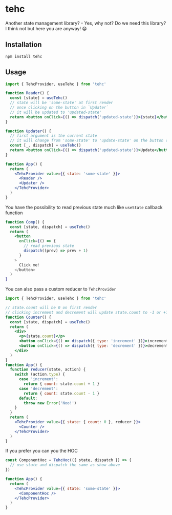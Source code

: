 # tehc

Another state management library? - Yes, why not? Do we need this library? I think not but here you are anyway! 😁

## Installation

`npm install tehc`

## Usage

```jsx
import { TehcProvider, useTehc } from 'tehc'

function Reader() {
  const [state] = useTehc()
  // state will be 'some-state' at first render
  // once clicking on the button in `Updater`
  // it will be updated to 'updated-state'
  return <button onClick={() => dispatch('updated-state')}>{state}</button>
}

function Updater() {
  // first argument is the current state
  // it will change from 'some-state' to 'update-state' on the button click
  const [_, dispatch] = useTehc()
  return <button onClick={() => dispatch('updated-state')}>Update</button>
}

function App() {
  return (
    <TehcProvider value={{ state: 'some-state' }}>
      <Reader />
      <Updater />
    </TehcProvider>
  )
}
```

You have the possibility to read previous state much like `useState` callback function

```jsx
function Comp() {
  const [state, dispatch] = useTehc()
  return (
    <button
      onClick={() => {
        // read previous state
        dispatch((prev) => prev + 1)
      }
    >
      Click me!
    </button>
  )
}
```

You can also pass a custom reducer to `TehcProvider`

```jsx
import { TehcProvider, useTehc } from 'tehc'

// state.count will be 0 on first render
// clicking increment and decrement will update state.count to -1 or +1
function Counter() {
  const [state, dispatch] = useTehc()
  return (
    <div>
      <p>{state.count}</p>
      <button onClick={() => dispatch({ type: 'increment' })}>increment</button>
      <button onClick={() => dispatch({ type: 'decrement' })}>decrement</button>
    </div>
  )
}
function App() {
  function reducer(state, action) {
    switch (action.type) {
      case 'increment':
        return { count: state.count + 1 }
      case 'decrement':
        return { count: state.count - 1 }
      default:
        throw new Error('Noo!')
    }
  }
  return (
    <TehcProvider value={{ state: { count: 0 }, reducer }}>
      <Counter />
    </TehcProvider>
  )
}
```

If you prefer you can you the HOC

```jsx
const ComponentHoc = TehcHoc(({ state, dispatch }) => {
  // use state and dispatch the same as show above
})

function App() {
  return (
    <TehcProvider value={{ state: 'some-state' }}>
      <ComponentHoc />
    </TehcProvider>
  )
}
```
